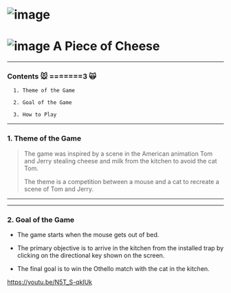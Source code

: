 # ![image](https://user-images.githubusercontent.com/48724199/101284980-34c26580-3826-11eb-83bf-be256e266268.png)


# ![image](https://user-images.githubusercontent.com/48724199/101285019-63d8d700-3826-11eb-96e6-297fae188240.png) A Piece of Cheese

----

### Contents 🐭 =======3 🙀 

```
  1. Theme of the Game

  2. Goal of the Game

  3. How to Play
```

----
### 1. Theme of the Game

> The game was inspired by a scene in the American animation Tom and Jerry stealing cheese and milk from the kitchen to avoid the cat Tom.
>
> The theme is a competition between a mouse and a cat to recreate a scene of Tom and Jerry.


----
----



### 2. Goal of the Game

* The game starts when the mouse gets out of bed.

* The primary objective is to arrive in the kitchen from the installed trap by clicking on the directional key shown on the screen.

* The final goal is to win the Othello match with the cat in the kitchen.

https://youtu.be/N5T_S-qkIUk
